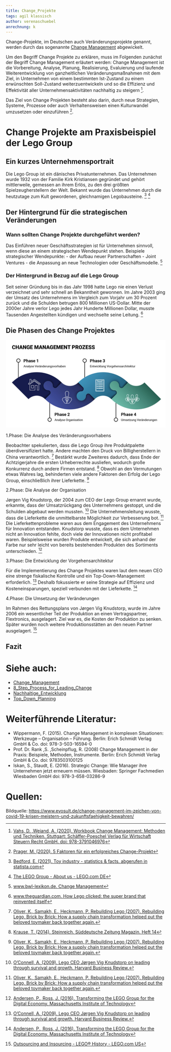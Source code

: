 ```yaml
---
title: Change_Projekte
tags: agil klassisch 
author: verenaschuebel
anrechnung: k 
---
```


Change-Projekte, im Deutschen auch Veränderungsprojekte genannt, werden durch das sogenannte [Change Management](https://github.com/ManagingProjectsSuccessfully/ManagingProjectsSuccessfully.github.io/blob/main/kb/Change_Management.md) abgewickelt.

Um den Begriff Change Projekte zu erklären, muss im Folgenden zunächst der Begriff Change Management erläutert werden:
Change Management ist die Vorbereitung, Analyse, Planung, Realisierung, Evaluierung und laufende Weiterentwicklung von ganzheitlichen Veränderungsmaßnahmen mit dem Ziel, in Unternehmen von einem bestimmten Ist-Zustand zu einem erwünschten Soll-Zustand weiterzuentwickeln und so die Effizienz und Effektivität aller Unternehmensaktivitäten nachhaltig zu steigern [^1].

Das Ziel von Change Projekten besteht also darin, durch neue Strategien, Systeme, Prozesse oder auch Verhaltensweisen einen Kulturwandel umzusetzen oder einzuführen [^2].

# Change Projekte am Praxisbeispiel der Lego Group

## Ein kurzes Unternehmensportrait

  Die Lego Group ist ein dänisches Privatunternehmen. Das Unternehmen wurde 1932 von der Familie Kirk Kristiansen gegründet und gehört mittlerweile, gemessen   an ihrem Erlös, zu den drei größten Spielzeugherstellern der Welt. 
  Bekannt wurde das Unternehmen durch die heutzutage zum Kult gewordenen, gleichnamigen Legobausteine. [^3] [^4]

## Der Hintergrund für die strategischen Veränderungen

  ### Wann sollten Change Projekte durchgeführt werden?
  
   Das Einführen neuer Geschäftsstrategien ist für Unternehmen sinnvoll, wenn diese an einem strategischen Wendepunkt stehen.
   Beispiele strategischer Wendepunkte:
    - der Aufbau neuer Partnerschaften
    - Joint Ventures
    - die Anpassung an neue Technologien oder Geschäftsmodelle. [^5]

  ###	Der Hintergrund in Bezug auf die Lego Group
 
   Seit seiner Gründung bis in das Jahr 1998 hatte Lego nie einen Verlust verzeichnet und sehr schnell an Bekanntheit gewonnen. Im Jahre 2003 ging der Umsatz    des Unternehmens im Vergleich zum Vorjahr um 30 Prozent zurück und die Schulden betrugen 800 Millionen US-Dollar. Mitte der 2000er Jahre verlor Lego jedes    Jahr Hunderte Millionen Dollar, musste Tausenden Angestellten kündigen und wechselte seine Leitung. [^6]
 
## Die Phasen des Change Projektes

  ![image](/kb/Change_Projekte/EVOSULT_Change_Management_810px-1.JPG)

  1.Phase: Die Analyse des Veränderungsvorhabens

  Beobachter spekulierten, dass die Lego Group ihre Produktpalette überdiversifiziert hatte. Andere machten den Druck von Billigherstellern in China           verantwortlich. [^9]
  Bestärkt wurde Zweiteres dadurch, dass Ende der Achtzigerjahre die ersten Urheberrechte ausliefen, wodurch große Konkurrenz durch andere Firmen entstand.     [^7] Obwohl an den Vermutungen etwas Wahres lag, behinderten viele andere Faktoren den Erfolg der Lego Group, einschließlich ihrer Lieferkette. [^9]

  2.Phase: Die Analyse der Organisation

  Jørgen Vig Knudstorp, der 2004 zum CEO der Lego Group ernannt wurde, erkannte, dass der Umsatzrückgang des Unternehmens gestoppt, und die Schulden           abgebaut werden mussten. [^8]
  Die Unternehmensleitung wusste, dass die Lieferkette die unmittelbarste Möglichkeit zur Verbesserung bot. [^9]
  Die Lieferkettenprobleme waren aus dem Engagement des Unternehmens für Innovation entstanden. Knudstorp wusste, dass es dem Unternehmen nicht an Innovation   fehlte, doch viele der Innovationen nicht profitabel waren. Beispielsweise wurden Produkte entwickelt, die sich anhand der Farbe nur sehr leicht von
  bereits bestehenden Produkten des Sortiments unterschieden. [^11]

  3.Phase: Die Entwicklung der Vorgehensarchitektur

  Für die Implementierung des Change Projektes waren laut dem neuen CEO eine strenge fiskalische Kontrolle und ein Top-Down-Management erforderlich. [^8]
  Deshalb fokussierte er seine Strategie auf Effizienz und Kosteneinsparungen, speziell verbunden mit der Lieferkette.       [^11]

  4.Phase: Die Umsetzung der Veränderungen

  Im Rahmen des Rettungsplans von Jørgen Vig Knudstorp, wurde im Jahre 2006 ein wesentlicher Teil der Produktion an einen Vertragspartner, Flextronics,         ausgelagert. Ziel war es, die Kosten der Produktion zu senken. Später wurden noch weitere Produktionsstätten an den neuen Partner ausgelagert. [^10]

## Fazit

# Siehe auch:

* [Change_Management](https://github.com/ManagingProjectsSuccessfully/ManagingProjectsSuccessfully.github.io/blob/main/kb/Change_Management.md)
* [8_Step_Process_for_Leading_Change](https://github.com/ManagingProjectsSuccessfully/ManagingProjectsSuccessfully.github.io/blob/main/kb/8_Step_Process_for_Leading_Change.md) 
* [Nachhaltige_Entwicklung](https://github.com/ManagingProjectsSuccessfully/ManagingProjectsSuccessfully.github.io/blob/main/kb/Nachhaltige_Entwicklung.md)
* [Top_Down_Planning](https://github.com/ManagingProjectsSuccessfully/ManagingProjectsSuccessfully.github.io/blob/main/kb/Top_Down_Planning.md)



# Weiterführende Literatur:

* Wippermann, F. (2015). Change Management in komplexen Situationen: Werkzeuge – Organisation – Führung. Berlin: Erich Schmidt Verlag GmbH & Co. doi: 978-3-503-16594-0
* Prof. Dr. Rank ,S. ,Scheinpflug, R. (2008) Change Management in der Praxis: Beispiele, Methoden, Instrumente. Berlin: Erich Schmidt Verlag GmbH & Co. doi: 9783503100125
* Iskan, S., Staudt, E. (2016). Strategic Change: Wie Manager ihre Unternehmen jetzt erneuern müssen. Wiesbaden: Springer Fachmedien Wiesbaden GmbH doi: 978-3-658-03286-9



# Quellen:

[^1]: [Vahs, D. ,Weiand, A. (2020). Workbook Change Management: Methoden und Techniken. Stuttgart: Schäffer-Poeschel Verlag für Wirtschaft Steuern Recht GmbH. doi: 978-3791046976](https://ebookcentral.proquest.com/lib/erlangen/reader.action?docID=6232361)
[^2]: [Prager, M. (2020). 5 Faktoren für ein erfolgreiches Change-Projekt](https://www.pidas.com/blog/5-faktoren-fuer-ein-erfolgreiches-change-projekt)
[^3]: [Bedford, E. (2021). Toy industry - statistics & facts. abgerufen in statista.com](https://www.statista.com/topics/1108/toy-industry/)
[^4]: [The LEGO Group - About us - LEGO.com DE](https://www.lego.com/de-de/aboutus/lego-group/)
[^5]: [www.bwl-lexikon.de. Change Management](https://www.bwl-lexikon.de/wiki/change-management/)
[^6]: [www.theguardian.com. How Lego clicked: the super brand that reinvented itself](https://www.theguardian.com/lifeandstyle/2017/jun/04/how-lego-clicked-the-super-brand-that-reinvented-itself)
[^7]: [Krause, T. (2014). Steinreich. Süddeutsche Zeitung Magazin. Heft 14](https://sz-magazin.sueddeutsche.de/wirtschaft-finanzen/steinreich-80333)
[^8]: [O’Connell, A. (2009). Lego CEO Jørgen Vig Knudstorp on leading through survival and growth. Harvard Business Review.](https://hbr.org/2009/01/lego-ceo-jorgen-vig-knudstorp-on-leading-through-survival-and-growth)
[^9]: [Oliver, K., Samakh, E., Heckmann, P. Rebuilding Lego (2007). Rebuilding Lego, Brick by Brick: How a supply chain transformation helped put the beloved toymaker back together again.](https://www.strategy-business.com/article/07306)
[^10]: [Outsourcing and Insourcing - LEGO® History - LEGO.com US](https://www.lego.com/en-us/history/articles/i-outsourcing-and-insourcing)
[^11]: [Andersen, P., Ross, J. (2016). Transforming the LEGO Group for the Digital Economy. Massachusetts Institute of Technology](https://ctl.mit.edu/sites/ctl.mit.edu/files/attachments/MIT_CISRwp407_TheLEGOGroup_AndersenRoss_0.pdf)

Bildquelle: https://www.evosult.de/change-management-im-zeichen-von-covid-19-krisen-meistern-und-zukunftsfaehigkeit-bewahren/




